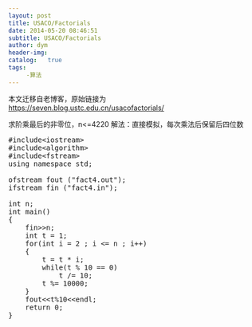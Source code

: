 ```yaml
---
layout: post
title: USACO/Factorials
date: 2014-05-20 08:46:51
subtitle: USACO/Factorials
author: dym
header-img:
catalog:   true
tags:
     -算法
---
```


本文迁移自老博客，原始链接为 <https://seven.blog.ustc.edu.cn/usacofactorials/>

求阶乘最后的非零位，n<=4220
解法：直接模拟，每次乘法后保留后四位数
<pre class = "brush:[cpp]">
#include&lt;iostream&gt;
#include&lt;algorithm&gt;
#include&lt;fstream&gt;
using namespace std;

ofstream fout ("fact4.out");
ifstream fin ("fact4.in");

int n;
int main()
{
    fin&gt;&gt;n;
    int t = 1;
    for(int i = 2 ; i <= n ; i++)
    {
        t = t * i;
        while(t % 10 == 0)
            t /= 10;
        t %= 10000;
    }
    fout&lt;&lt;t%10&lt;&lt;endl;
    return 0;
}
</pre>

